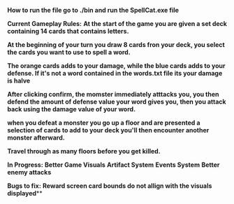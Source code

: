 **How to run the file go to ./bin and run the SpellCat.exe file**

**Current Gameplay Rules:**
**At the start of the game you are given a set deck containing 14 cards that contains letters.**

**At the beginning of your turn you draw 8 cards fron your deck, you select the cards you want to use to spell a word.**

**The orange cards adds to your damage, while the blue cards adds to your defense. If it's not a word contained in the words.txt file its your damage is halve**

**After clicking confirm, the momster immediately atttacks you, you then defend the amount of defense value your word gives you, then you attack back  using the damage value of your word.**

**when you defeat a monster you go up a floor and are presented a selection of cards to add to your deck you'll then encounter another monster afterward.**

**Travel through as many floors before you get killed.**

**In Progress:**
**Better Game Visuals**
**Artifact System**
**Events System**
**Better enemy attacks**

**Bugs to fix:**
**Reward screen card bounds do not allign with the visuals displayed****
